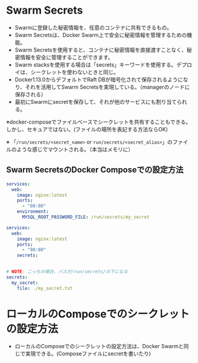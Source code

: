 # Swarm Secrets 
- Swarmに登録した秘密情報を、任意のコンテナに共有できるもの。
- Swarm Secretsは、Docker Swarm上で安全に秘密情報を管理するための機能。
- Swarm Secretsを使用すると、コンテナに秘密情報を直接渡すことなく、秘密情報を安全に管理することができます。
- Swarm stacksを使用する場合は「secrets」キーワードを使用する。デプロイは、シークレットを使わないときと同じ。
- Docker1.13.0からデフォルトでRaft DBが暗号化されて保存されるようになり、それを活用してSwarm Secretsを実現している。（managerのノードに保存される）
- 最初にSwarmにsecretを保存して、それが他のサービスにも割り当てられる。

※docker-composeでファイルベースでシークレットを共有することもできる。しかし、セキュアではない。(ファイルの場所を表記する方法ならOK)

※ 「`/run/secrets/<secret_name>` or `run/secrets/<secret_alias>`」のファイルのような感じでマウントされる。（本当はメモリに）

## Swarm SecretsのDocker Composeでの設定方法

```yaml
services:
  web:
    image: nginx:latest
    ports:
      - "80:80"
    environment:
      MYSQL_ROOT_PASSWORD_FILE: /run/secrets/my_secret
```

```yaml
services:
  web:
    image: nginx:latest
    ports:
      - "80:80"
    secrets:
      

# NOTE: こっちの場合、パスが/run/secrets/の下になる
secrets:
  my_secret:
    file: ./my_secret.txt
```

# ローカルのComposeでのシークレットの設定方法
- ローカルのComposeでのシークレットの設定方法は、Docker Swarmと同じで実現できる。(Composeファイルにsecretを書いたり)
